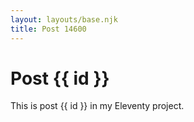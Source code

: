 ```yaml
---
layout: layouts/base.njk
title: Post 14600
---
```


# Post {{ id }}

This is post {{ id }} in my Eleventy project.
